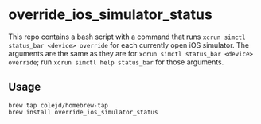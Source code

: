 # override_ios_simulator_status

This repo contains a bash script with a command that runs `xcrun simctl status_bar <device> override` for each currently open iOS simulator. The arguments are the same as they are for `xcrun simctl status_bar <device> override`; run `xcrun simctl help status_bar` for those arguments.
	

## Usage

```
brew tap colejd/homebrew-tap
brew install override_ios_simulator_status
```